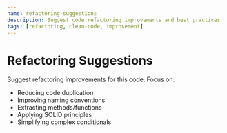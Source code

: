 ```yaml
---
name: refactoring-suggestions
description: Suggest code refactoring improvements and best practices
tags: [refactoring, clean-code, improvement]
---
```


# Refactoring Suggestions

Suggest refactoring improvements for this code. Focus on:
- Reducing code duplication
- Improving naming conventions
- Extracting methods/functions
- Applying SOLID principles
- Simplifying complex conditionals